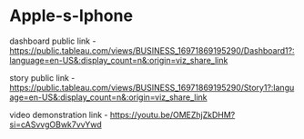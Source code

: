 # Apple-s-Iphone


dashboard public link - https://public.tableau.com/views/BUSINESS_16971869195290/Dashboard1?:language=en-US&:display_count=n&:origin=viz_share_link

story public link - https://public.tableau.com/views/BUSINESS_16971869195290/Story1?:language=en-US&:display_count=n&:origin=viz_share_link

video demonstration link - https://youtu.be/OMEZhjZkDHM?si=cASvvgOBwk7vvYwd
